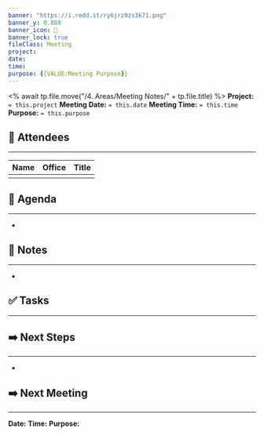```yaml
---
banner: "https://i.redd.it/ry6jrz9zs3k71.png"
banner_y: 0.888
banner_icon: 📆
banner_lock: true
fileClass: Meeting
project:
date:
time:
purpose: {{VALUE:Meeting Purpose}}
---
```

<% await tp.file.move("/4. Areas/Meeting Notes/" + tp.file.title) %>
**Project:** `= this.project`
**Meeting Date:** `= this.date`
**Meeting Time:** `= this.time`
**Purpose:** `= this.purpose`

## 👥 Attendees
---

| **Name** | **Office** | **Title** |
| -------- | ---------- | --------- |
|          |            |           |


## 📝 Agenda
---
* 

## 📒 Notes
---
* 

## ✅ Tasks
---


## ➡️ Next Steps
---
* 

## ➡️ Next Meeting
---
**Date:**
**Time:**
**Purpose:** 
